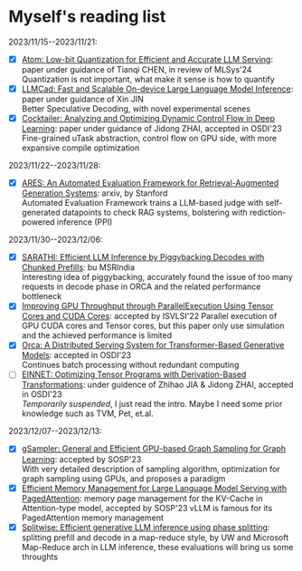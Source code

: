 # Myself's reading list

2023/11/15--2023/11/21:  
- [x] [Atom: Low-bit Quantization for Efficient and Accurate LLM Serving](https://arxiv.org/abs/2310.19102): paper under guidance of Tianqi CHEN, in review of MLSys'24  
Quantization is not important, what make it sense is how to quantify  
- [x] [LLMCad: Fast and Scalable On-device Large Language Model Inference](https://arxiv.org/pdf/2309.04255.pdf): paper under guidance of Xin JIN  
Better Speculative Decoding, with novel experimental scenes  
- [x] [Cocktailer: Analyzing and Optimizing Dynamic Control Flow in Deep Learning](https://www.usenix.org/conference/osdi23/presentation/zhang-chen): paper under guidance of Jidong ZHAI, accepted in OSDI'23  
Fine-grained uTask abstraction, control flow on GPU side, with more expansive compile optimization

2023/11/22--2023/11/28:
- [x] [ARES: An Automated Evaluation Framework for Retrieval-Augmented Generation Systems](https://arxiv.org/pdf/2311.09476.pdf): arxiv, by Stanford    
Automated Evaluation Framework trains a LLM-based judge with self-generated datapoints to check RAG systems, bolstering with rediction-powered inference (PPI)   

2023/11/30--2023/12/06:
- [x] [SARATHI: Efficient LLM Inference by Piggybacking Decodes with Chunked Prefills](https://arxiv.org/abs/2308.16369): bu MSRIndia  
Interesting idea of piggybacking, accurately found the issue of too many requests in decode phase in ORCA and the related performance bottleneck  
- [x] [Improving GPU Throughput through ParallelExecution Using Tensor Cores and CUDA Cores](https://ieeexplore.ieee.org/document/9912002): accepted by ISVLSI'22
Parallel execution of GPU CUDA cores and Tensor cores, but this paper only use simulation and the achieved performance is limited  
- [x] [Orca: A Distributed Serving System for Transformer-Based Generative Models](https://www.usenix.org/conference/osdi22/presentation/yu): accepted in OSDI'23  
Continues batch processing without redundant computing
- [ ] [EINNET: Optimizing Tensor Programs with Derivation-Based Transformations](https://www.usenix.org/conference/osdi23/presentation/zheng): under guidence of Zhihao JIA & Jidong ZHAI, accepted in OSDI'23  
*Temporarily suspended*, I just read the intro. Maybe I need some prior knowledge such as TVM, Pet, et.al.  

2023/12/07--2023/12/13:  
- [x] [gSampler: General and Efficient GPU-based Graph Sampling for Graph Learning](https://dl.acm.org/doi/10.1145/3600006.3613168): accepted by SOSP'23  
With very detailed description of sampling algorithm, optimization for graph sampling using GPUs, and proposes a paradigm
- [x] [Efficient Memory Management for Large Language Model Serving with PagedAttention](https://arxiv.org/abs/2309.06180): memory page management for the KV-Cache in Attention-type model, accepted by SOSP'23
vLLM is famous for its PagedAttention memory management
- [x] [Splitwise: Efficient generative LLM inference using phase splitting](https://arxiv.org/abs/2311.18677): splitting prefill and decode in a map-reduce style, by UW and Microsoft
Map-Reduce arch in LLM inference, these evaluations will bring us some throughts